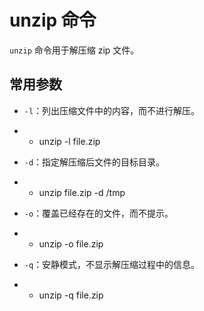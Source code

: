 # unzip 命令

`unzip` 命令用于解压缩 zip 文件。

## 常用参数

- `-l`：列出压缩文件中的内容，而不进行解压。

- - unzip -l file.zip


- `-d`：指定解压缩后文件的目标目录。

- - unzip file.zip -d /tmp


- `-o`：覆盖已经存在的文件，而不提示。

- - unzip -o file.zip


- `-q`：安静模式，不显示解压缩过程中的信息。

- - unzip -q file.zip
